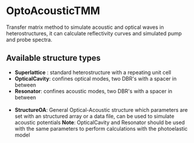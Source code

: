 # OptoAcousticTMM
Transfer matrix method to simulate acoustic and optical waves in heterostructures, it can calculate reflectivity curves and simulated pump and probe spectra.
## Available structure types
- **Superlattice** : standard heterostructure with a repeating unit cell
- **OpticalCavity**: confines optical modes, two DBR's with a spacer in between
- **Resonator**: confines acoustic modes, two DBR's with a spacer in between <br/> <br/>
- **StructureOA**: General Optical-Acoustic structure which parameters are set with an structured array or a data file, can be used to simulate acoustic potentials
**Note**: OpticalCavity and Resonator should be used with the same parameters to perform calculations with the photoelastic model
